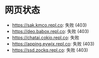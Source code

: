 # 网页状态
- https://sak.kmco.repl.co: 失败 (403)
- https://deo.babox.repl.co: 失败 (403)
- https://chatai.cokio.repl.co: 失败
- https://apping.eywjx.repl.co: 失败 (403)
- https://ssd.zockq.repl.co: 失败 (403)
